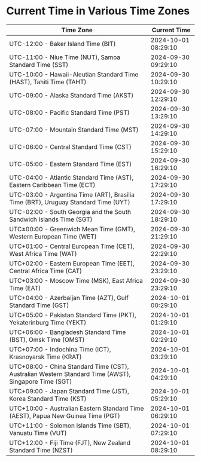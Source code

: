 # Current Time in Various Time Zones

| Time Zone | Current Time |
|-----------|--------------|
| UTC-12:00 - Baker Island Time (BIT) | 2024-10-01 08:29:10 |
| UTC-11:00 - Niue Time (NUT), Samoa Standard Time (SST) | 2024-09-30 09:29:10 |
| UTC-10:00 - Hawaii-Aleutian Standard Time (HAST), Tahiti Time (TAHT) | 2024-09-30 10:29:10 |
| UTC-09:00 - Alaska Standard Time (AKST) | 2024-09-30 12:29:10 |
| UTC-08:00 - Pacific Standard Time (PST) | 2024-09-30 13:29:10 |
| UTC-07:00 - Mountain Standard Time (MST) | 2024-09-30 14:29:10 |
| UTC-06:00 - Central Standard Time (CST) | 2024-09-30 15:29:10 |
| UTC-05:00 - Eastern Standard Time (EST) | 2024-09-30 16:29:10 |
| UTC-04:00 - Atlantic Standard Time (AST), Eastern Caribbean Time (ECT) | 2024-09-30 17:29:10 |
| UTC-03:00 - Argentina Time (ART), Brasília Time (BRT), Uruguay Standard Time (UYT) | 2024-09-30 17:29:10 |
| UTC-02:00 - South Georgia and the South Sandwich Islands Time (SGT) | 2024-09-30 18:29:10 |
| UTC±00:00 - Greenwich Mean Time (GMT), Western European Time (WET) | 2024-09-30 21:29:10 |
| UTC+01:00 - Central European Time (CET), West Africa Time (WAT) | 2024-09-30 22:29:10 |
| UTC+02:00 - Eastern European Time (EET), Central Africa Time (CAT) | 2024-09-30 23:29:10 |
| UTC+03:00 - Moscow Time (MSK), East Africa Time (EAT) | 2024-09-30 23:29:10 |
| UTC+04:00 - Azerbaijan Time (AZT), Gulf Standard Time (GST) | 2024-10-01 00:29:10 |
| UTC+05:00 - Pakistan Standard Time (PKT), Yekaterinburg Time (YEKT) | 2024-10-01 01:29:10 |
| UTC+06:00 - Bangladesh Standard Time (BST), Omsk Time (OMST) | 2024-10-01 02:29:10 |
| UTC+07:00 - Indochina Time (ICT), Krasnoyarsk Time (KRAT) | 2024-10-01 03:29:10 |
| UTC+08:00 - China Standard Time (CST), Australian Western Standard Time (AWST), Singapore Time (SGT) | 2024-10-01 04:29:10 |
| UTC+09:00 - Japan Standard Time (JST), Korea Standard Time (KST) | 2024-10-01 05:29:10 |
| UTC+10:00 - Australian Eastern Standard Time (AEST), Papua New Guinea Time (PGT) | 2024-10-01 06:29:10 |
| UTC+11:00 - Solomon Islands Time (SBT), Vanuatu Time (VUT) | 2024-10-01 07:29:10 |
| UTC+12:00 - Fiji Time (FJT), New Zealand Standard Time (NZST) | 2024-10-01 08:29:10 |
